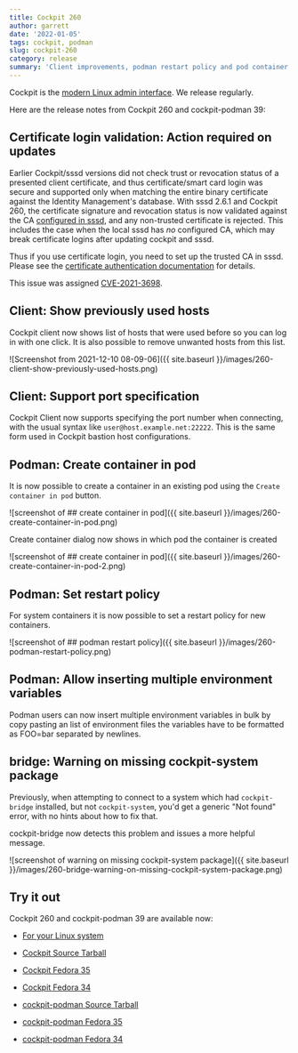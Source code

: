 ```yaml
---
title: Cockpit 260
author: garrett
date: '2022-01-05'
tags: cockpit, podman
slug: cockpit-260
category: release
summary: 'Client improvements, podman restart policy and pod container creation'
---
```


Cockpit is the [modern Linux admin interface](https://cockpit-project.org/).
We release regularly.

Here are the release notes from Cockpit 260 and cockpit-podman 39:


## Certificate login validation: Action required on updates

Earlier Cockpit/sssd versions did not check trust or revocation status of a presented client certificate, and thus certificate/smart card login was secure and supported only when matching the entire binary certificate against the Identity Management's database. With sssd 2.6.1 and Cockpit 260, the certificate signature and revocation status is now validated against the CA [configured in sssd](https://www.mankier.com/5/sssd.conf#Services_Sections-PAM_configuration_options), and any non-trusted certificate is rejected. This includes the case when the local sssd has *no* configured CA, which may break certificate logins after updating cockpit and sssd.

Thus if you use certificate login, you need to set up the trusted CA in sssd. Please see the [certificate authentication documentation](https://cockpit-project.org/guide/latest/cert-authentication.html#certauth-server-cockpitconf) for details.

This issue was assigned [CVE-2021-3698](https://access.redhat.com/security/cve/CVE-2021-3698).

## Client: Show previously used hosts

Cockpit client now shows list of hosts that were used before so you can log in with one click. It is also possible to remove unwanted hosts from this list.

![Screenshot from 2021-12-10 08-09-06]({{ site.baseurl }}/images/260-client-show-previously-used-hosts.png)

## Client: Support port specification

Cockpit Client now supports specifying the port number when connecting, with the usual syntax like `user@host.example.net:22222`.  This is the same form used in Cockpit bastion host configurations.

## Podman: Create container in pod

It is now possible to create a container in an existing pod using the `Create container in pod` button.

![screenshot of ## create container in pod]({{ site.baseurl }}/images/260-create-container-in-pod.png)

Create container dialog now shows in which pod the container is created

![screenshot of ## create container in pod]({{ site.baseurl }}/images/260-create-container-in-pod-2.png)

## Podman: Set restart policy

For system containers it is now possible to set a restart policy for new containers.

![screenshot of ## podman restart policy]({{ site.baseurl }}/images/260-podman-restart-policy.png)

## Podman: Allow inserting multiple environment variables

Podman users can now insert multiple environment variables in bulk by copy pasting an list of environment files the variables have to be formatted as FOO=bar separated by newlines.

## bridge: Warning on missing cockpit-system package

Previously, when attempting to connect to a system which had `cockpit-bridge` installed, but not `cockpit-system`, you'd get a generic "Not found" error, with no hints about how to fix that.

cockpit-bridge now detects this problem and issues a more helpful message.

![screenshot of warning on missing cockpit-system package]({{ site.baseurl }}/images/260-bridge-warning-on-missing-cockpit-system-package.png)


## Try it out

Cockpit 260 and cockpit-podman 39 are available now:

* [For your Linux system](https://cockpit-project.org/running.html)

* [Cockpit Source Tarball](https://github.com/cockpit-project/cockpit/releases/tag/260)
* [Cockpit Fedora 35](https://bodhi.fedoraproject.org/updates/FEDORA-2022-de63f0423c)
* [Cockpit Fedora 34](https://bodhi.fedoraproject.org/updates/FEDORA-2022-675c38e70e)
* [cockpit-podman Source Tarball](https://github.com/cockpit-project/cockpit-podman/releases/tag/39)
* [cockpit-podman Fedora 35](https://bodhi.fedoraproject.org/updates/FEDORA-2022-bda238b5d3)
* [cockpit-podman Fedora 34](https://bodhi.fedoraproject.org/updates/FEDORA-2022-43a48969ca)
